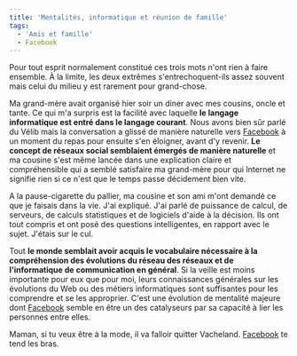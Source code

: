 ```yaml
---
title: 'Mentalités, informatique et réunion de famille'
tags:
  - 'Amis et famille'
  - Facebook
---
```


Pour tout esprit normalement constitué ces trois mots n'ont rien à faire
ensemble. À la limite, les deux extrêmes s'entrechoquent-ils assez souvent mais
celui du milieu y est rarement pour grand-chose.

Ma grand-mère avait organisé hier soir un diner avec mes cousins, oncle et
tante. Ce qui m'a surpris est la facilité avec laquelle **le langage
informatique est entré dans le langage courant**. Nous avons bien s&#xFB;r parlé
du Vélib mais la conversation a glissé de manière naturelle vers
[Facebook](http://www.facebook.com) à un moment du repas pour ensuite s'en
éloigner, avant d'y revenir. **Le concept de réseaux social semblaient émergés
de manière naturelle** et ma cousine s'est même lancée dans une explication
claire et compréhensible qui a semblé satisfaire ma grand-mère pour qui Internet
ne signifie rien si ce n'est que le temps passe décidement bien vite.

A la pause-cigarette du pallier, ma cousine et son ami m'ont demandé ce que je
faisais dans la vie. J'ai expliqué. J'ai parlé de puissance de calcul, de
serveurs, de calculs statistiques et de logiciels d'aide à la décision. Ils ont
tout compris et ont posé des questions intelligentes, en rapport avec le sujet.
J'étais sur le cul.

Tout **le monde semblait avoir acquis le vocabulaire nécessaire à la
compréhension des évolutions du réseau des réseaux et de l'informatique de
communication en général**. Si la veille est moins importante pour eux que pour
moi, leurs connaissances générales sur les évolutions du Web ou des métiers
informatiques sont suffisantes pour les comprendre et se les approprier. C'est
une évolution de mentalité majeure dont [Facebook](http://www.facebook.com)
semble en être un des catalyseurs par sa capacité à lier les personnes entre
elles.

Maman, si tu veux être à la mode, il va falloir quitter Vacheland.
[Facebook](http://www.facebook.com) te tend les bras.
